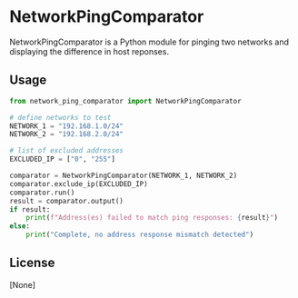 # NetworkPingComparator

NetworkPingComparator is a Python module for pinging two networks and displaying the difference in host reponses.

## Usage

```python
from network_ping_comparator import NetworkPingComparator

# define networks to test
NETWORK_1 = "192.168.1.0/24"
NETWORK_2 = "192.168.2.0/24"

# list of excluded addresses
EXCLUDED_IP = ["0", "255"]

comparator = NetworkPingComparator(NETWORK_1, NETWORK_2)
comparator.exclude_ip(EXCLUDED_IP)
comparator.run()
result = comparator.output()
if result:
    print(f"Address(es) failed to match ping responses: {result}")
else:
    print("Complete, no address response mismatch detected")
```

## License
[None]
